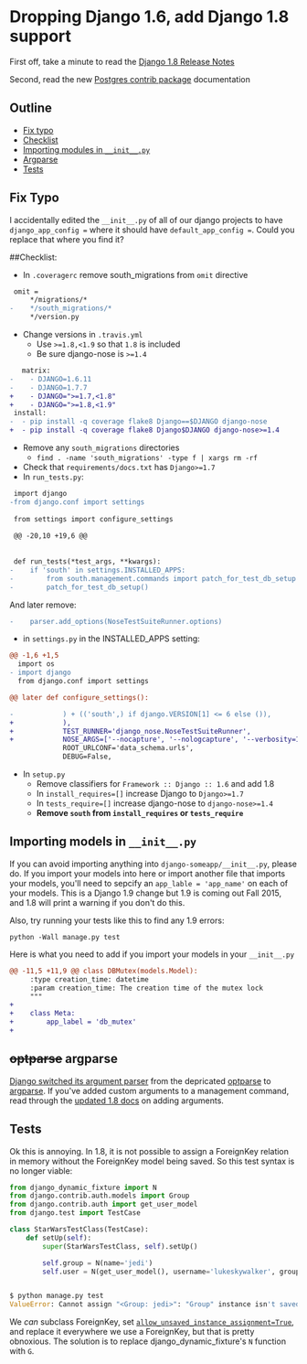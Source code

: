 # Dropping Django 1.6, add Django 1.8 support

First off, take a minute to read the [Django 1.8 Release Notes](https://docs.djangoproject.com/en/1.8/releases/1.8/)

Second, read the new [Postgres contrib package](https://docs.djangoproject.com/en/1.8/ref/contrib/postgres/) documentation
 
## Outline
- [Fix typo](#fix-typo)
- [Checklist](#checklist)
- [Importing modules in `__init__.py`](#importing-models-in-__init__py)
- [Argparse](#optparse-argparse)
- [Tests](#tests)

## Fix Typo
I accidentally edited the `__init__.py` of all of our django projects to have
`django_app_config =` where it should have `default_app_config =`. Could you replace that where you find it?
 

##Checklist:

- In `.coveragerc` remove south_migrations from `omit` directive 

```diff
 omit =
     */migrations/*
-    */south_migrations/*
     */version.py
```

- Change versions in `.travis.yml`
  - Use `>=1.8,<1.9` so that `1.8` is included
  - Be sure django-nose is `>=1.4`

```diff
   matrix:
-    - DJANGO=1.6.11
-    - DJANGO=1.7.7
+    - DJANGO=">=1.7,<1.8"
+    - DJANGO=">=1.8,<1.9"
 install:
-  - pip install -q coverage flake8 Django==$DJANGO django-nose
+  - pip install -q coverage flake8 Django$DJANGO django-nose>=1.4
```

- Remove any `south_migrations` directories
  - `find . -name 'south_migrations' -type f | xargs rm -rf`
- Check that `requirements/docs.txt` has `Django>=1.7`
- In `run_tests.py`:

```diff
 import django
-from django.conf import settings
 
 from settings import configure_settings
 
 @@ -20,10 +19,6 @@
 
 
 def run_tests(*test_args, **kwargs):
-    if 'south' in settings.INSTALLED_APPS:
-        from south.management.commands import patch_for_test_db_setup
-        patch_for_test_db_setup()
```

And later remove:

```diff
-    parser.add_options(NoseTestSuiteRunner.options)
```


- in `settings.py` in the INSTALLED_APPS setting:

```diff
@@ -1,6 +1,5
  import os
- import django
  from django.conf import settings

@@ later def configure_settings():

-            ) + (('south',) if django.VERSION[1] <= 6 else ()),
+            ),
+            TEST_RUNNER='django_nose.NoseTestSuiteRunner',
+            NOSE_ARGS=['--nocapture', '--nologcapture', '--verbosity=1'],
             ROOT_URLCONF='data_schema.urls',
             DEBUG=False,
```

- In `setup.py`
  - Remove classifiers for `Framework :: Django :: 1.6` and add 1.8
  - In `install_requires=[]` increase Django to `Django>=1.7`
  - In `tests_require=[]` increase django-nose to `django-nose>=1.4`
  - **Remove `south` from `install_requires` or `tests_require`**

## Importing models in `__init__.py`
If you can avoid importing anything into `django-someapp/__init__.py`, please do. 
If you import your models into here or import another file that imports your models, you'll need to sepcify an `app_lable = 'app_name'` on each of your models. This is a Django 1.9 change but 1.9 is coming out Fall 2015, and 1.8 will print a warning if you don't do this.

Also, try running your tests like this to find any 1.9 errors:
```
python -Wall manage.py test
```

Here is what you need to add if you import your models in your `__init__.py`

```diff
@@ -11,5 +11,9 @@ class DBMutex(models.Model):
     :type creation_time: datetime
     :param creation_time: The creation time of the mutex lock
     """
+
+    class Meta:
+        app_label = 'db_mutex'
+
```

## ~~optparse~~ argparse
[Django switched its argument parser](https://docs.djangoproject.com/en/1.8/releases/1.8/#management-commands-that-only-accept-positional-arguments) from the depricated [optparse](https://docs.python.org/2/library/optparse.html) to [argparse](https://docs.python.org/3/library/argparse.html). 
If you've added custom arguments to a management command, read through the [updated 1.8 docs](https://docs.djangoproject.com/en/1.8/howto/custom-management-commands/) on adding arguments.


## Tests

Ok this is annoying. In 1.8, it is not possible to assign a ForeignKey relation in memory without the ForeignKey model being saved. So this test syntax is no longer viable:

```python
from django_dynamic_fixture import N
from django.contrib.auth.models import Group
from django.contrib.auth import get_user_model
from django.test import TestCase

class StarWarsTestClass(TestCase):
	def setUp(self):
	    super(StarWarsTestClass, self).setUp()

		self.group = N(name='jedi')
		self.user = N(get_user_model(), username='lukeskywalker', groups=[self.group])


$ python manage.py test
ValueError: Cannot assign "<Group: jedi>": "Group" instance isn't saved in the database
```
We _can_ subclass ForeignKey, set [`allow_unsaved_instance_assignment=True`](https://docs.djangoproject.com/en/1.8/ref/models/fields/#django.db.models.ForeignKey.allow_unsaved_instance_assignment), and replace it everywhere we use a ForeignKey, but that is pretty obnoxious. The solution is to replace
django_dynamic_fixture's `N` function with `G`.


